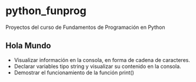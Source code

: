 # python_funprog
Proyectos del curso de Fundamentos de Programación en Python

## Hola Mundo
- Visualizar información en la consola, en forma de cadena de caracteres.
- Declarar variables tipo string y visualizar su contenido en la consola.
- Demostrar el funcionamiento de la función print()